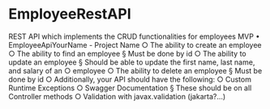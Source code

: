 # EmployeeRestAPI

REST API which implements the CRUD functionalities for employees MVP
	• EmployeeApiYourName - Project Name
		○ The ability to create an employee
		○ The ability to find an employee
			§ Must be done by id
		○ The ability to update an employee
			§ Should be able to update the first name, last name, and salary of an
		○ employee
		○ The ability to delete an employee
			§ Must be done by id
		○ Additionally, your API should have the following:
		○ Custom Runtime Exceptions
		○ Swagger Documentation
			§ These should be on all Controller methods
		○ Validation with javax.validation (jakarta?...)

